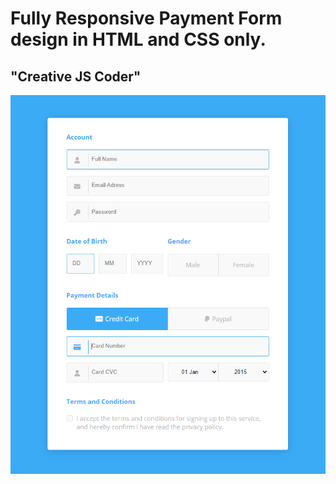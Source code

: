 # Fully Responsive Payment Form design in HTML and CSS only. 

## "Creative JS Coder"


<img src="./image/account form.PNG">